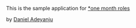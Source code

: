 This is the sample application for [*one month roles](http://onemonthrails.com)

by [Daniel Adeyanju](http://google.com)
